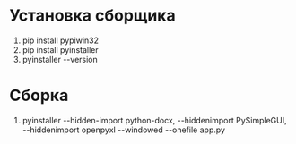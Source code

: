 # Установка сборщика

1. pip install pypiwin32
1. pip install pyinstaller
1. pyinstaller --version

# Сборка

1. pyinstaller --hidden-import python-docx, --hiddenimport PySimpleGUI, --hiddenimport openpyxl --windowed --onefile app.py
